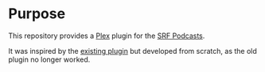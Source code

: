 Purpose
=======

This repository provides a [Plex](https://www.plex.tv/en-gb/?langr=1) plugin for the [SRF Podcasts](https://www.srf.ch/podcasts).

It was inspired by the [existing plugin](https://forums.plex.tv/t/new-sf-tv-plugin/2408) but developed from scratch, as the old plugin no longer worked.